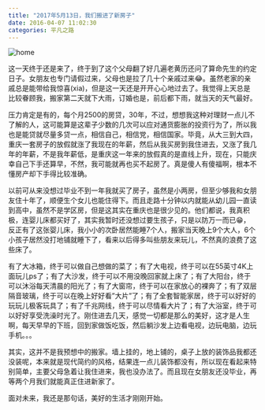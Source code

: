 ```yaml
---
title: "2017年5月13日，我们搬进了新房子"
date: 2016-04-07 11:02:30
categories: 平凡之路
---
```

![home](https://haofly.net/uploads/home-0.JPG)

这一天终于还是来了，终于到了这个父母翻了好几遍老黄历还问了算命先生的约定日子。女朋友也专门请假过来，父母也是拉了几十个亲戚过来😂。虽然老家的亲戚总是能带给我惊喜(xia)，但是这一天还是开开心心地过去了。我觉得上天总是比较眷顾我，搬家第二天就下大雨，订婚也是，前后都下雨，就当天的天气最好。

压力肯定是有的，每个月2500的房贷，30年，不过，想想我这种对理财一点儿不了解的人，这可能算是这辈子少数的几次可以应对通货膨胀的投资行为了，所以我也是能贷就尽量多贷一点，相信自己，相信党，相信国家。毕竟，从大三到大四，重庆一套房子的放假就涨了我现在的年薪，然后从我买房到我住进去，又涨了我几年的年薪，不是我年薪低，是重庆这一年来的放假真的是直线上升，现在，只能庆幸自己下手还算早，不然，我可能就再也买不起房了。真是傻人有傻福啊，根本不懂房产却下手得比较准确。

以前可从来没想过毕业不到一年我就买了房子，虽然是小两房，但至少够我和女朋友住十年了，顺便生个女儿也能住得下。而且走路十分钟以内就能从幼儿园一直读到高中，虽然不是学区房，但是这其实在重庆也是很少见的。他们都说，我真积极，连婴儿床都买好了，其实我暂时还没想过要生孩子，只是以防万一而已😁，反正有了这张婴儿床，我小小的次卧居然能睡7个人，搬家当天晚上9个大人，6个小孩子居然没打地铺就睡下了，看来以后得多叫些朋友来玩儿，不然真的浪费了这些床了。

有了大冰箱，终于可以做自己想做的菜了；有了大电视，终于可以在55英寸4K上面玩儿ps了；有了大沙发，终于可以不用没晚回家就上床了；有了大阳台，终于可以沐浴每天清晨的阳光了；有了大窗帘，终于可以在家放心的裸奔了；有了双层隔音玻璃，终于可以在晚上好好看”大片”了；有了全套智能家居，终于可以好好的玩玩儿极客玩具了；有了千兆网线，终于可以尽情看大片了；有了大浴室，终于可以好好享受洗澡时光了。刚住进去几天，感觉一切都是那么的美好，这才是人生啊，每天早早的下班，回到家做饭吃饭，然后躺沙发上边看电视，边玩电脑，边玩手机。。。

其实，这并不是我预想中的搬家。墙上挂的，地上铺的，桌子上放的装饰品我都还没装呢，本来就是现代简约的风格，结果连一点儿装饰都没有，所以现在看起来特别简单，主要父母急着让我住进来，我也没办法了。而且现在女朋友还没毕业，再等两个月我们就能真正住进新家了。

面对未来，我还是那句话，美好的生活才刚刚开始。

